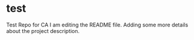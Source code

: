 # test
Test Repo for CA 
I am editing the README file. Adding some more details about the project description.
